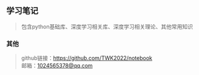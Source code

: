 ## 学习笔记
>包含python基础库、深度学习相关库、深度学习相关理论、其他常用知识  
### 其他
>github链接：https://github.com/TWK2022/notebook  
>邮箱：1024565378@qq.com  